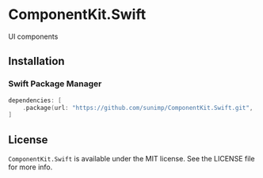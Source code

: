 # ComponentKit.Swift

UI components

## Installation

### Swift Package Manager

```swift
dependencies: [
    .package(url: "https://github.com/sunimp/ComponentKit.Swift.git", .upToNextMajor(from: "2.1.0"))
]
```

## License

`ComponentKit.Swift` is available under the MIT license. See the LICENSE file for more info.
